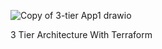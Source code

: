 ![Copy of 3-tier App1 drawio](https://github.com/user-attachments/assets/4d613e39-a30e-4435-91c5-34c234e8eb42)


3 Tier Architecture With Terraform
